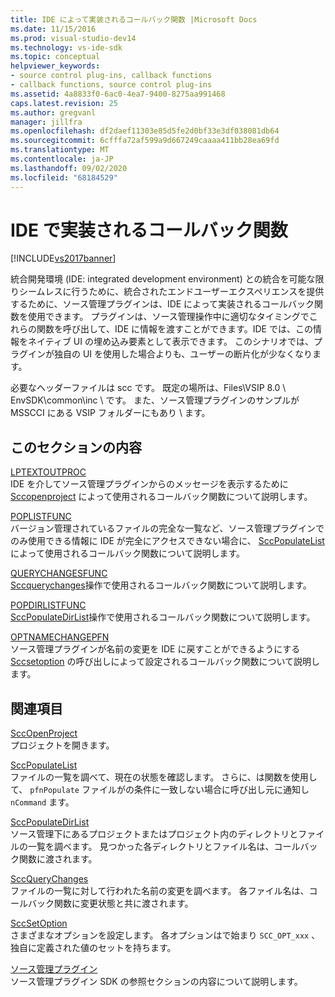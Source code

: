 ```yaml
---
title: IDE によって実装されるコールバック関数 |Microsoft Docs
ms.date: 11/15/2016
ms.prod: visual-studio-dev14
ms.technology: vs-ide-sdk
ms.topic: conceptual
helpviewer_keywords:
- source control plug-ins, callback functions
- callback functions, source control plug-ins
ms.assetid: 4a8833f0-6ac0-4ea7-9400-8275aa991468
caps.latest.revision: 25
ms.author: gregvanl
manager: jillfra
ms.openlocfilehash: df2daef11303e85d5fe2d0bf33e3df038081db64
ms.sourcegitcommit: 6cfffa72af599a9d667249caaaa411bb28ea69fd
ms.translationtype: MT
ms.contentlocale: ja-JP
ms.lasthandoff: 09/02/2020
ms.locfileid: "68184529"
---
```

# <a name="callback-functions-implemented-by-the-ide"></a>IDE で実装されるコールバック関数
[!INCLUDE[vs2017banner](../includes/vs2017banner.md)]

統合開発環境 (IDE: integrated development environment) との統合を可能な限りシームレスに行うために、統合されたエンドユーザーエクスペリエンスを提供するために、ソース管理プラグインは、IDE によって実装されるコールバック関数を使用できます。 プラグインは、ソース管理操作中に適切なタイミングでこれらの関数を呼び出して、IDE に情報を渡すことができます。IDE では、この情報をネイティブ UI の埋め込み要素として表示できます。 このシナリオでは、プラグインが独自の UI を使用した場合よりも、ユーザーの断片化が少なくなります。  
  
 必要なヘッダーファイルは scc です。 既定の場所は、Files\VSIP 8.0 \ EnvSDK\common\inc \\ です。 また、ソース管理プラグインのサンプルが MSSCCI にある VSIP フォルダーにもあり \\ ます。  
  
## <a name="in-this-section"></a>このセクションの内容  
 [LPTEXTOUTPROC](../extensibility/lptextoutproc.md)  
 IDE を介してソース管理プラグインからのメッセージを表示するために [Sccopenproject](../extensibility/sccopenproject-function.md) によって使用されるコールバック関数について説明します。  
  
 [POPLISTFUNC](../extensibility/poplistfunc.md)  
 バージョン管理されているファイルの完全な一覧など、ソース管理プラグインでのみ使用できる情報に IDE が完全にアクセスできない場合に、 [SccPopulateList](../extensibility/sccpopulatelist-function.md) によって使用されるコールバック関数について説明します。  
  
 [QUERYCHANGESFUNC](../extensibility/querychangesfunc.md)  
 [Sccquerychanges](../extensibility/sccquerychanges-function.md)操作で使用されるコールバック関数について説明します。  
  
 [POPDIRLISTFUNC](../extensibility/popdirlistfunc.md)  
 [SccPopulateDirList](../extensibility/sccpopulatedirlist-function.md)操作で使用されるコールバック関数について説明します。  
  
 [OPTNAMECHANGEPFN](../extensibility/optnamechangepfn.md)  
 ソース管理プラグインが名前の変更を IDE に戻すことができるようにする [Sccsetoption](../extensibility/sccsetoption-function.md) の呼び出しによって設定されるコールバック関数について説明します。  
  
## <a name="related-sections"></a>関連項目  
 [SccOpenProject](../extensibility/sccopenproject-function.md)  
 プロジェクトを開きます。  
  
 [SccPopulateList](../extensibility/sccpopulatelist-function.md)  
 ファイルの一覧を調べて、現在の状態を確認します。 さらに、は関数を使用して、 `pfnPopulate` ファイルがの条件に一致しない場合に呼び出し元に通知し `nCommand` ます。  
  
 [SccPopulateDirList](../extensibility/sccpopulatedirlist-function.md)  
 ソース管理下にあるプロジェクトまたはプロジェクト内のディレクトリとファイルの一覧を調べます。 見つかった各ディレクトリとファイル名は、コールバック関数に渡されます。  
  
 [SccQueryChanges](../extensibility/sccquerychanges-function.md)  
 ファイルの一覧に対して行われた名前の変更を調べます。 各ファイル名は、コールバック関数に変更状態と共に渡されます。  
  
 [SccSetOption](../extensibility/sccsetoption-function.md)  
 さまざまなオプションを設定します。 各オプションはで始まり `SCC_OPT_xxx` 、独自に定義された値のセットを持ちます。  
  
 [ソース管理プラグイン](../extensibility/source-control-plug-ins.md)  
 ソース管理プラグイン SDK の参照セクションの内容について説明します。
